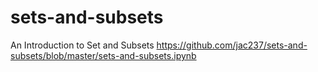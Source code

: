 # sets-and-subsets
An Introduction to Set and Subsets
https://github.com/jac237/sets-and-subsets/blob/master/sets-and-subsets.ipynb
